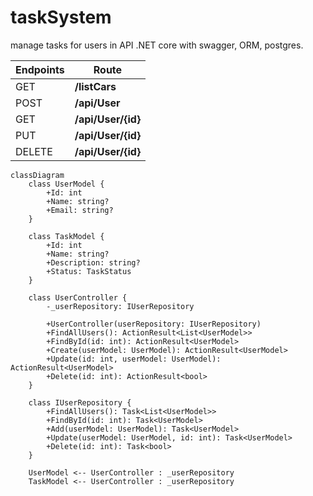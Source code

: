 # taskSystem
manage tasks for users in API .NET core with swagger, ORM, postgres.  

| Endpoints | Route  |
|---|---|
| GET | **/listCars** |
| POST | **/api/User** |
| GET | **/api/User/{id}** |
| PUT | **/api/User/{id}** |
| DELETE | **/api/User/{id}** |

```mermaid
classDiagram
    class UserModel {
        +Id: int
        +Name: string?
        +Email: string?
    }

    class TaskModel {
        +Id: int
        +Name: string?
        +Description: string?
        +Status: TaskStatus
    }

    class UserController {
        -_userRepository: IUserRepository

        +UserController(userRepository: IUserRepository)
        +FindAllUsers(): ActionResult<List<UserModel>>
        +FindById(id: int): ActionResult<UserModel>
        +Create(userModel: UserModel): ActionResult<UserModel>
        +Update(id: int, userModel: UserModel): ActionResult<UserModel>
        +Delete(id: int): ActionResult<bool>
    }

    class IUserRepository {
        +FindAllUsers(): Task<List<UserModel>>
        +FindById(id: int): Task<UserModel>
        +Add(userModel: UserModel): Task<UserModel>
        +Update(userModel: UserModel, id: int): Task<UserModel>
        +Delete(id: int): Task<bool>
    }

    UserModel <-- UserController : _userRepository
    TaskModel <-- UserController : _userRepository
```
